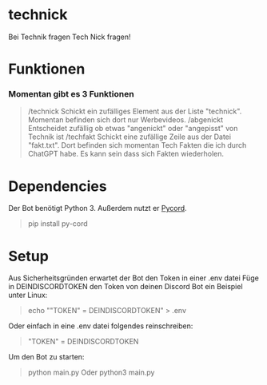 # technick
Bei Technik fragen Tech Nick fragen!

# Funktionen
### Momentan gibt es 3 Funktionen 
> /technick
Schickt ein zufälliges Element aus der Liste "technick". Momentan befinden sich dort nur Werbevideos.
> /abgenickt
Entscheidet zufällig ob etwas "angenickt" oder "angepisst" von Technik ist
> /techfakt
Schickt eine zufällige Zeile aus der Datei "fakt.txt". Dort befinden sich momentan Tech Fakten die ich durch ChatGPT habe. Es kann sein dass sich Fakten wiederholen.

# Dependencies

Der Bot benötigt Python 3. Außerdem nutzt er [Pycord](https://pycord.dev/). 
> pip install py-cord

# Setup
Aus Sicherheitsgründen erwartet der Bot den Token in einer .env datei
Füge in DEINDISCORDTOKEN den Token von deinen Discord Bot ein
Beispiel unter Linux: 
> echo ""TOKEN" = DEINDISCORDTOKEN" > .env

Oder einfach in eine .env datei folgendes reinschreiben:
> "TOKEN" = DEINDISCORDTOKEN

Um den Bot zu starten:
> python main.py
Oder
> python3 main.py